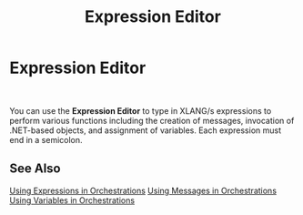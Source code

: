 ﻿---
title: Expression Editor
TOCTitle: Expression Editor
ms:assetid: a2a7cc57-8021-42d4-b0ee-d2300e94e058
ms:mtpsurl: https://msdn.microsoft.com/library/Aa577821(v=BTS.80)
ms:contentKeyID: 51530145
ms.date: 08/30/2017
mtps_version: v=BTS.80
f1_keywords:
- bts10.orch.editor.expression
---

# Expression Editor

 

You can use the **Expression Editor** to type in XLANG/s expressions to perform various functions including the creation of messages, invocation of .NET-based objects, and assignment of variables. Each expression must end in a semicolon.

## See Also

[Using Expressions in Orchestrations](https://msdn.microsoft.com/library/aa995543\(v=bts.80\))  
[Using Messages in Orchestrations](https://msdn.microsoft.com/library/aa560596\(v=bts.80\))  
[Using Variables in Orchestrations](https://msdn.microsoft.com/library/aa995571\(v=bts.80\))

